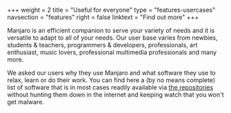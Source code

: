 +++
weight = 2
title = "Useful for everyone"
type = "features-usercases"
navsection = "features"
right = false
linktext = "Find out more"
+++

Manjaro is an efficient companion to serve your variety of needs and it is versatile to adapt to all of your needs. Our user base varies from newbies, students & teachers, programmers & developers, professionals, art enthusiast, music lovers, professional multimedia professionals and many more.

We asked our users why they use Manjaro and what software they use to relax, learn or do their work. You can find here a (by no means complete) list of software that is in most cases readily available via [the repositories](/features/tools#pamac) without hunting them down in the internet and keeping watch that you won't get malware.
